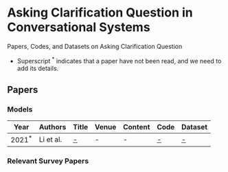 # Asking Clarification Question in Conversational Systems
Papers, Codes, and Datasets on Asking Clarification Question
* Superscript <sup>*</sup> indicates that a paper have not been read, and we need to add its details.

## Papers

### Models
| Year | Authors | Title | Venue  |Content| Code | Dataset |
|------|-------|-------|------|------|---------------|-------|
| 2021<sup>*</sup>| Li et al. |[-](-)| - | - | [-](-) |[-](-)

### Relevant Survey Papers

